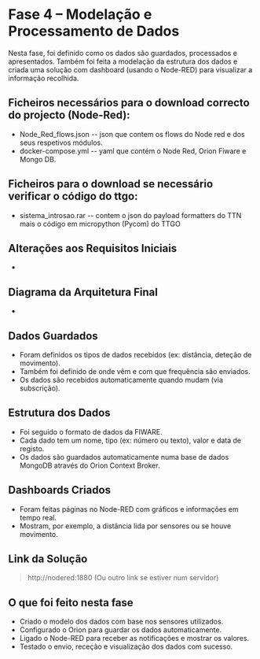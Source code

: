 # Fase 4 – Modelação e Processamento de Dados

Nesta fase, foi definido como os dados são guardados, processados e apresentados. Também foi feita a modelação da estrutura dos dados e criada uma solução com dashboard (usando o Node-RED) para visualizar a informação recolhida.

## Ficheiros necessários para o download correcto do projecto (Node-Red):
- Node_Red_flows.json -- json que contem os flows do Node red e dos seus respetivos módulos.
- docker-compose.yml -- yaml que contém o Node Red, Orion Fiware e Mongo DB.

## Ficheiros para o download se necessário verificar o código do ttgo:
- sistema_introsao.rar -- contem o json do payload formatters do TTN mais o código em micropython (Pycom) do TTGO

## Alterações aos Requisitos Iniciais
- 

## Diagrama da Arquitetura Final
- 

## Dados Guardados
- Foram definidos os tipos de dados recebidos (ex: distância, deteção de movimento).
- Também foi definido de onde vêm e com que frequência são enviados.
- Os dados são recebidos automaticamente quando mudam (via subscrição).

## Estrutura dos Dados
- Foi seguido o formato de dados da FIWARE.
- Cada dado tem um nome, tipo (ex: número ou texto), valor e data de registo.
- Os dados são guardados automaticamente numa base de dados MongoDB através do Orion Context Broker.

## Dashboards Criados
- Foram feitas páginas no Node-RED com gráficos e informações em tempo real.
- Mostram, por exemplo, a distância lida por sensores ou se houve movimento.

## Link da Solução
> http://nodered:1880
> (Ou outro link se estiver num servidor)

## O que foi feito nesta fase
- Criado o modelo dos dados com base nos sensores utilizados.
- Configurado o Orion para guardar os dados automaticamente.
- Ligado o Node-RED para receber as notificações e mostrar os valores.
- Testado o envio, receção e visualização dos dados com sucesso.

